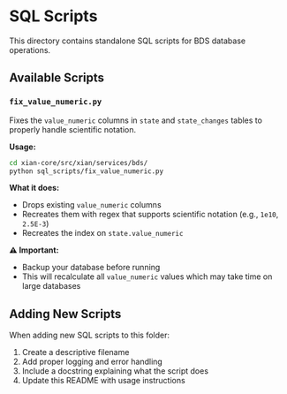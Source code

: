 # SQL Scripts

This directory contains standalone SQL scripts for BDS database operations.

## Available Scripts

### `fix_value_numeric.py`
Fixes the `value_numeric` columns in `state` and `state_changes` tables to properly handle scientific notation.

**Usage:**
```bash
cd xian-core/src/xian/services/bds/
python sql_scripts/fix_value_numeric.py
```

**What it does:**
- Drops existing `value_numeric` columns
- Recreates them with regex that supports scientific notation (e.g., `1e10`, `2.5E-3`)
- Recreates the index on `state.value_numeric`

**⚠️ Important:** 
- Backup your database before running
- This will recalculate all `value_numeric` values which may take time on large databases

## Adding New Scripts

When adding new SQL scripts to this folder:
1. Create a descriptive filename
2. Add proper logging and error handling  
3. Include a docstring explaining what the script does
4. Update this README with usage instructions 